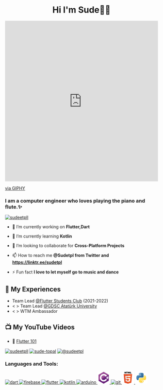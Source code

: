 <h1 align="center">Hi I'm Sude👋🏻</h1>

<div style="width:100%;height:0;padding-bottom:105%;position:relative;"><iframe src="https://giphy.com/embed/3oKIPnAiaMCws8nOsE" width="100%" height="100%" style="position:absolute" frameBorder="0" class="giphy-embed" allowFullScreen></iframe></div><p><a href="https://giphy.com/gifs/cat-kitten-computer-3oKIPnAiaMCws8nOsE">via GIPHY</a></p>

<h3 >I am a computer engineer who loves playing the piano and flute.✨</h3>

<p align="left"> <a href="https://twitter.com/sudeetpll" target="blank"><img src="https://img.shields.io/twitter/follow/sudeetpll?logo=twitter&style=for-the-badge" alt="sudeetpll" /></a> </p>

- 🔭 I’m currently working on **Flutter,Dart**

- 🌱 I’m currently learning **Kotlin**

- 👯 I’m looking to collaborate for **Cross-Platform Projects**

- 📫 How to reach me **@Sudetpl from Twitter and https://linktr.ee/sudetpl**

- ⚡ Fun fact **I love to let myself go to music and dance**

## 💼 My Experiences

- Team Lead [@Flutter Students Club](https://linktr.ee/flutterstudentsclub) (2021-2022)
- < > Team Lead [@GDSC Atatürk University](https://gdsc.community.dev/ataturk-university/)
- < > WTM Ambassador


## 📺 My YouTube Videos 

- 💙 [Flutter 101](https://www.youtube.com/watch?v=9IHC7Ta3rYE&t=1331s)

<p align="left">
<a href="https://twitter.com/sudeetpll" target="blank"><img align="center" src="https://raw.githubusercontent.com/rahuldkjain/github-profile-readme-generator/master/src/images/icons/Social/twitter.svg" alt="sudeetpll" height="30" width="40" /></a>
<a href="https://www.linkedin.com/in/sude-topal/" target="blank"><img align="center" src="https://raw.githubusercontent.com/rahuldkjain/github-profile-readme-generator/master/src/images/icons/Social/linked-in-alt.svg" alt="sude-topal" height="30" width="40" /></a>
<a href="https://medium.com/@sudeetpl" target="blank"><img align="center" src="https://raw.githubusercontent.com/rahuldkjain/github-profile-readme-generator/master/src/images/icons/Social/medium.svg" alt="@sudeetpl" height="30" width="40" /></a>
</p>

<h3 align="left">Languages and Tools:</h3>
<p align="left"> <a href="https://dart.dev" target="_blank" rel="noreferrer"> <img src="https://www.vectorlogo.zone/logos/dartlang/dartlang-icon.svg" alt="dart" width="40" height="40"/> </a> <a href="https://firebase.google.com/" target="_blank" rel="noreferrer"> <img src="https://www.vectorlogo.zone/logos/firebase/firebase-icon.svg" alt="firebase" width="40" height="40"/> </a> <a href="https://flutter.dev" target="_blank" rel="noreferrer"> <img src="https://www.vectorlogo.zone/logos/flutterio/flutterio-icon.svg" alt="flutter" width="40" height="40"/> </a> <a href="https://kotlinlang.org" target="_blank" rel="noreferrer"> <img src="https://www.vectorlogo.zone/logos/kotlinlang/kotlinlang-icon.svg" alt="kotlin" width="40" height="40"/> </a> <a href="https://www.arduino.cc/" target="_blank" rel="noreferrer"> <img src="https://cdn.worldvectorlogo.com/logos/arduino-1.svg" alt="arduino" width="40" height="40"/> </a> <a href="https://www.w3schools.com/cs/" target="_blank" rel="noreferrer"> <img src="https://raw.githubusercontent.com/devicons/devicon/master/icons/csharp/csharp-original.svg" alt="csharp" width="40" height="40"/> </a> <a href="https://git-scm.com/" target="_blank" rel="noreferrer"> <img src="https://www.vectorlogo.zone/logos/git-scm/git-scm-icon.svg" alt="git" width="40" height="40"/> </a> <a href="https://www.w3.org/html/" target="_blank" rel="noreferrer"> <img src="https://raw.githubusercontent.com/devicons/devicon/master/icons/html5/html5-original-wordmark.svg" alt="html5" width="40" height="40"/> </a> <a href="https://www.python.org" target="_blank" rel="noreferrer"> <img src="https://raw.githubusercontent.com/devicons/devicon/master/icons/python/python-original.svg" alt="python" width="40" height="40"/> </a> </p>
